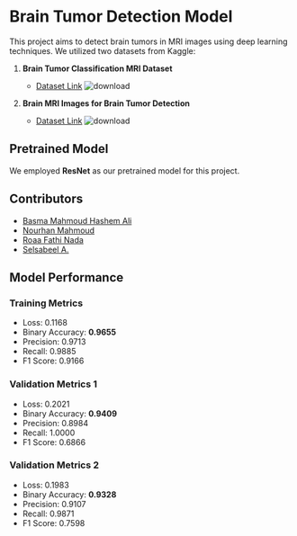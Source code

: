 # Brain Tumor Detection Model

This project aims to detect brain tumors in MRI images using deep learning techniques. We utilized two datasets from Kaggle:

1. **Brain Tumor Classification MRI Dataset**
   - [Dataset Link](https://www.kaggle.com/datasets/sartajbhuvaji/brain-tumor-classification-mri)
![download](https://github.com/Basma2423/Brain-Tumor-Detection/assets/92788812/767e64ab-aa3a-4d22-88ff-0c77816f3390)

2. **Brain MRI Images for Brain Tumor Detection**
   - [Dataset Link](https://www.kaggle.com/datasets/navoneel/brain-mri-images-for-brain-tumor-detection/data)
![download](https://github.com/Basma2423/Brain-Tumor-Detection/assets/92788812/921529ac-d201-41dc-97d4-f89b43fde12f)

## Pretrained Model
We employed **ResNet** as our pretrained model for this project.

## Contributors
- [Basma Mahmoud Hashem Ali](https://github.com/Basma2423)
- [Nourhan Mahmoud](https://github.com/NourhanMahmoudd)
- [Roaa Fathi Nada](https://github.com/rFathi03)
- [Selsabeel A.](https://github.com/SelsabeelA)

## Model Performance

### Training Metrics
- Loss: 0.1168
- Binary Accuracy: **0.9655**
- Precision: 0.9713
- Recall: 0.9885
- F1 Score: 0.9166

### Validation Metrics 1
- Loss: 0.2021
- Binary Accuracy: **0.9409**
- Precision: 0.8984
- Recall: 1.0000
- F1 Score: 0.6866

### Validation Metrics 2
- Loss: 0.1983
- Binary Accuracy: **0.9328**
- Precision: 0.9107
- Recall: 0.9871
- F1 Score: 0.7598
